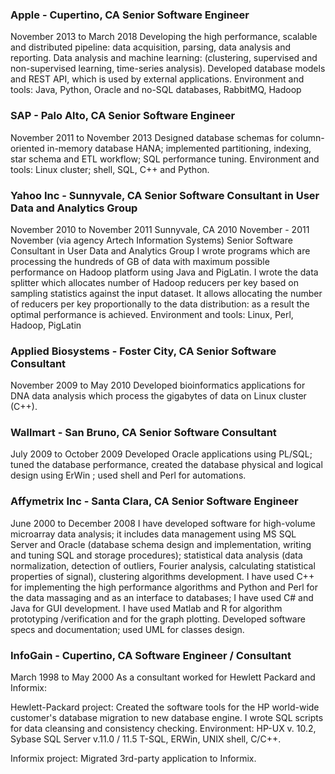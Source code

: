
### Apple - Cupertino, CA   Senior Software Engineer
November 2013 to March 2018
Developing the high performance, scalable and distributed pipeline:
data acquisition, parsing, data analysis and reporting.
Data analysis and machine learning:
(clustering, supervised and non-supervised learning, time-series analysis).
Developed database models and REST API, which is used by external applications.
Environment and tools: Java, Python, Oracle and no-SQL databases, RabbitMQ, Hadoop


### SAP - Palo Alto, CA   Senior Software Engineer
November 2011 to November 2013
Designed database schemas for column-oriented in-memory database HANA;
implemented partitioning, indexing, star schema and ETL workflow;
SQL performance tuning.
Environment and tools: Linux cluster; shell, SQL, C++ and Python.


### Yahoo Inc - Sunnyvale, CA  Senior Software Consultant in User Data and Analytics Group
November 2010 to November 2011
Sunnyvale, CA 2010 November - 2011 November
(via agency Artech Information Systems)
Senior Software Consultant in User Data and Analytics Group
I wrote programs which are processing the hundreds of GB of data with maximum possible performance on Hadoop platform
using Java and PigLatin.
I wrote the data splitter which allocates number of Hadoop reducers per key based on sampling statistics against the input dataset. It allows allocating the number of reducers per key proportionally to the data distribution: as a result the optimal performance is achieved.
Environment and tools: Linux, Perl, Hadoop, PigLatin




### Applied Biosystems - Foster City, CA   Senior Software Consultant
November 2009 to May 2010
Developed bioinformatics applications for DNA data analysis which process the gigabytes of data on Linux cluster (C++).




### Wallmart - San Bruno, CA  Senior Software Consultant
July 2009 to October 2009
Developed Oracle applications using PL/SQL; tuned the database performance,
created the database physical and logical design using ErWin ; used shell and Perl for automations.




### Affymetrix Inc - Santa Clara, CA Senior Software Engineer
June 2000 to December 2008
I have developed software for high-volume microarray data analysis; it includes data management using MS SQL Server and Oracle (database schema design and implementation, writing and tuning SQL and storage procedures); statistical data analysis (data normalization, detection of outliers, Fourier analysis, calculating statistical properties of signal), clustering algorithms development.
I have used C++ for implementing the high performance algorithms and Python and Perl for the data massaging and as an interface to databases; I have used C# and Java for GUI development. I have used Matlab and R for algorithm prototyping /verification and for the graph plotting.
Developed software specs and documentation; used UML for classes design.




### InfoGain - Cupertino, CA   Software Engineer / Consultant
March 1998 to May 2000
As a consultant worked for Hewlett Packard and Informix:

Hewlett-Packard project:
Created the software tools for the HP world-wide customer's database migration to new database engine. I wrote SQL scripts for data cleansing and consistency checking.
Environment: HP-UX v. 10.2, Sybase SQL Server v.11.0 / 11.5 T-SQL, ERWin, UNIX shell, C/C++.

Informix project:
Migrated 3rd-party application to Informix.
